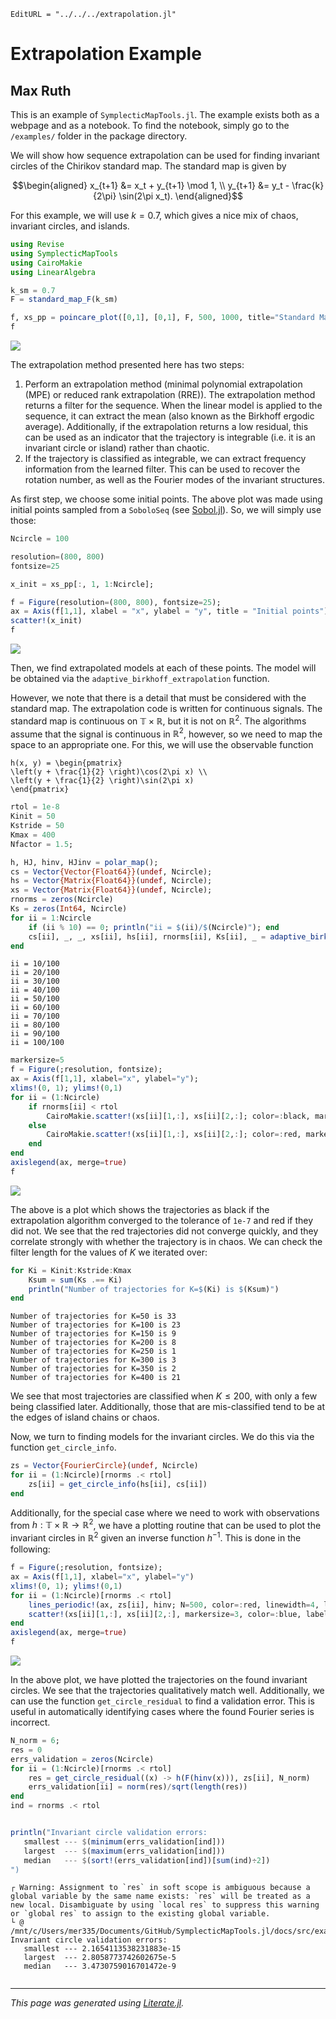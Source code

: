 ```@meta
EditURL = "../../../extrapolation.jl"
```

# Extrapolation Example
## Max Ruth

This is an example of `SymplecticMapTools.jl`. The example exists both as a webpage and as a notebook. To find the notebook, simply go to the `/examples/` folder in the package directory.

We will show how sequence extrapolation can be used for finding invariant circles of the Chirikov standard map. The standard map is given by
```math
\begin{aligned}
    x_{t+1} &= x_t + y_{t+1} \mod 1, \\
    y_{t+1} &= y_t - \frac{k}{2\pi} \sin(2\pi x_t).
\end{aligned}
```

For this example, we will use $k=0.7$, which gives a nice mix of chaos, invariant circles, and islands.

````julia
using Revise
using SymplecticMapTools
using CairoMakie
using LinearAlgebra
````

````julia
k_sm = 0.7
F = standard_map_F(k_sm)

f, xs_pp = poincare_plot([0,1], [0,1], F, 500, 1000, title="Standard Map, k = $(k_sm)")
f
````
![](extrapolation-5.png)

The extrapolation method presented here has two steps:
1. Perform an extrapolation method (minimal polynomial extrapolation (MPE) or reduced rank extrapolation (RRE)). The extrapolation method returns a filter for the sequence. When the linear model is applied to the sequence, it can extract the mean (also known as the Birkhoff ergodic average). Additionally, if the extrapolation returns a low residual, this can be used as an indicator that the trajectory is integrable (i.e. it is an invariant circle or island) rather than chaotic.
2. If the trajectory is classified as integrable, we can extract frequency information from the learned filter. This can be used to recover the rotation number, as well as the Fourier modes of the invariant structures.

As first step, we choose some initial points. The above plot was made using initial points sampled from a `SoboloSeq` (see [Sobol.jl](https://github.com/JuliaMath/Sobol.jl)). So, we will simply use those:

````julia
Ncircle = 100

resolution=(800, 800)
fontsize=25

x_init = xs_pp[:, 1, 1:Ncircle];

f = Figure(resolution=(800, 800), fontsize=25);
ax = Axis(f[1,1], xlabel = "x", ylabel = "y", title = "Initial points");
scatter!(x_init)
f
````
![](extrapolation-7.png)

Then, we find extrapolated models at each of these points. The model will be obtained via the `adaptive_birkhoff_extrapolation` function.

However, we note that there is a detail that must be considered with the standard map. The extrapolation code is written for continuous signals. The standard map is continuous on $\mathbb{T} \times \mathbb{R}$, but it is not on $\mathbb{R}^2$. The algorithms assume that the signal is continuous in $\mathbb{R}^2$, however, so we need to map the space to an appropriate one. For this, we will use the observable function
```
h(x, y) = \begin{pmatrix}
\left(y + \frac{1}{2} \right)\cos(2\pi x) \\
\left(y + \frac{1}{2} \right)\sin(2\pi x)
\end{pmatrix}
```

````julia
rtol = 1e-8
Kinit = 50
Kstride = 50
Kmax = 400
Nfactor = 1.5;

h, HJ, hinv, HJinv = polar_map();
cs = Vector{Vector{Float64}}(undef, Ncircle);
hs = Vector{Matrix{Float64}}(undef, Ncircle);
xs = Vector{Matrix{Float64}}(undef, Ncircle);
rnorms = zeros(Ncircle)
Ks = zeros(Int64, Ncircle)
for ii = 1:Ncircle
    if (ii % 10) == 0; println("ii = $(ii)/$(Ncircle)"); end
    cs[ii], _, _, xs[ii], hs[ii], rnorms[ii], Ks[ii], _ = adaptive_birkhoff_extrapolation(h, F, x_init[:, ii]; rtol, Kinit, Kstride, Kmax, Nfactor)
end
````

````
ii = 10/100
ii = 20/100
ii = 30/100
ii = 40/100
ii = 50/100
ii = 60/100
ii = 70/100
ii = 80/100
ii = 90/100
ii = 100/100

````

````julia
markersize=5
f = Figure(;resolution, fontsize);
ax = Axis(f[1,1], xlabel="x", ylabel="y");
xlims!(0, 1); ylims!(0,1)
for ii = (1:Ncircle)
    if rnorms[ii] < rtol
        CairoMakie.scatter!(xs[ii][1,:], xs[ii][2,:]; color=:black, markersize, label="Invariant Circles / Islands")
    else
        CairoMakie.scatter!(xs[ii][1,:], xs[ii][2,:]; color=:red, markersize, label="Chaos")
    end
end
axislegend(ax, merge=true)
f
````
![](extrapolation-10.png)

The above is a plot which shows the trajectories as black if the extrapolation algorithm converged to the tolerance of `1e-7` and red if they did not. We see that the red trajectories did not converge quickly, and they correlate strongly with whether the trajectory is in chaos. We can check the filter length for the values of $K$ we iterated over:

````julia
for Ki = Kinit:Kstride:Kmax
    Ksum = sum(Ks .== Ki)
    println("Number of trajectories for K=$(Ki) is $(Ksum)")
end
````

````
Number of trajectories for K=50 is 33
Number of trajectories for K=100 is 23
Number of trajectories for K=150 is 9
Number of trajectories for K=200 is 8
Number of trajectories for K=250 is 1
Number of trajectories for K=300 is 3
Number of trajectories for K=350 is 2
Number of trajectories for K=400 is 21

````

We see that most trajectories are classified when $K \leq 200$, with only a few being classified later. Additionally, those that are mis-classified tend to be at the edges of island chains or chaos.

Now, we turn to finding models for the invariant circles. We do this via the function `get_circle_info`.

````julia
zs = Vector{FourierCircle}(undef, Ncircle)
for ii = (1:Ncircle)[rnorms .< rtol]
    zs[ii] = get_circle_info(hs[ii], cs[ii])
end
````

Additionally, for the special case where we need to work with observations from $h : \mathbb{T}\times\mathbb{R} \to \mathbb{R}^2$, we have a plotting routine that can be used to plot the invariant circles in $\mathbb{R}^2$ given an inverse function $h^{-1}$. This is done in the following:

````julia
f = Figure(;resolution, fontsize);
ax = Axis(f[1,1], xlabel="x", ylabel="y")
xlims!(0, 1); ylims!(0,1)
for ii = (1:Ncircle)[rnorms .< rtol]
    lines_periodic!(ax, zs[ii], hinv; N=500, color=:red, linewidth=4, label="Invariant Circles")
    scatter!(xs[ii][1,:], xs[ii][2,:], markersize=3, color=:blue, label="Trajectories")
end
axislegend(ax, merge=true)
f
````
![](extrapolation-16.png)

In the above plot, we have plotted the trajectories on the found invariant circles. We see that the trajectories qualitatively match well. Additionally, we can use the function `get_circle_residual` to find a validation error. This is useful in automatically identifying cases where the found Fourier series is incorrect.

````julia
N_norm = 6;
res = 0
errs_validation = zeros(Ncircle)
for ii = (1:Ncircle)[rnorms .< rtol]
    res = get_circle_residual((x) -> h(F(hinv(x))), zs[ii], N_norm)
    errs_validation[ii] = norm(res)/sqrt(length(res))
end
ind = rnorms .< rtol


println("Invariant circle validation errors:
   smallest --- $(minimum(errs_validation[ind]))
   largest  --- $(maximum(errs_validation[ind]))
   median   --- $(sort!(errs_validation[ind])[sum(ind)÷2])
")
````

````
┌ Warning: Assignment to `res` in soft scope is ambiguous because a global variable by the same name exists: `res` will be treated as a new local. Disambiguate by using `local res` to suppress this warning or `global res` to assign to the existing global variable.
└ @ /mnt/c/Users/mer335/Documents/GitHub/SymplecticMapTools.jl/docs/src/examples/extrapolation/extrapolation.md:5
Invariant circle validation errors:
   smallest --- 2.1654113538231883e-15
   largest  --- 2.8058773742602675e-5
   median   --- 3.4730759016701472e-9


````

---

*This page was generated using [Literate.jl](https://github.com/fredrikekre/Literate.jl).*

